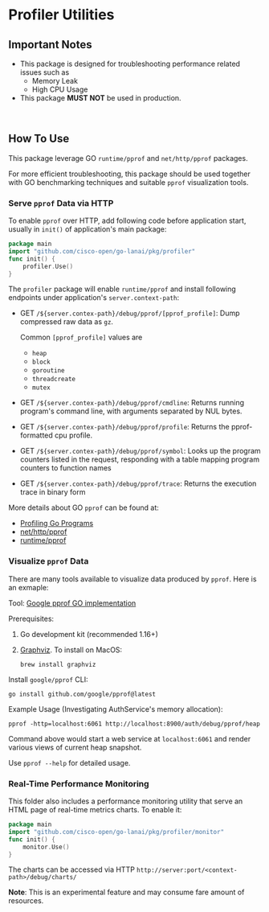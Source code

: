 # Profiler Utilities

## Important Notes

- This package is designed for troubleshooting performance related issues such as
  - Memory Leak
  - High CPU Usage
- This package **MUST NOT** be used in production.

<br>

## How To Use

This package leverage GO `runtime/pprof` and `net/http/pprof` packages. 

For more efficient troubleshooting, this package should be used together with GO benchmarking techniques and suitable `pprof` visualization tools.

### Serve `pprof` Data via HTTP

To enable `pprof` over HTTP, add following code before application start, usually in `init()` of application's main package:

```go
package main
import "github.com/cisco-open/go-lanai/pkg/profiler"
func init() {
	profiler.Use()
}
```

The `profiler` package will enable `runtime/pprof` and install following endpoints under application's `server.context-path`:

- GET `/${server.contex-path}/debug/pprof/[pprof_profile]`: Dump compressed raw data as `gz`. 
  
  Common `[pprof_profile]` values are
  - `heap`
  - `block`
  - `goroutine`
  - `threadcreate`
  - `mutex`

- GET `/${server.contex-path}/debug/pprof/cmdline`: Returns running program's command line, with arguments separated by NUL bytes.
- GET `/${server.contex-path}/debug/pprof/profile`: Returns the pprof-formatted cpu profile.
- GET `/${server.contex-path}/debug/pprof/symbol`: Looks up the program counters listed in the request, responding with a table mapping program counters to function names
- GET `/${server.contex-path}/debug/pprof/trace`: Returns the execution trace in binary form

More details about GO `pprof` can be found at:
- [Profiling Go Programs](https://go.dev/blog/pprof) 
- [net/http/pprof](https://pkg.go.dev/net/http/pprof) 
- [runtime/pprof](https://pkg.go.dev/runtime/pprof)

### Visualize `pprof` Data

There are many tools available to visualize data produced by `pprof`. Here is an exmaple:

Tool: [Google pprof GO implementation](https://github.com/google/pprof)

Prerequisites:
1. Go development kit (recommended 1.16+)
2. [Graphviz](https://www.graphviz.org/). To install on MacOS:

   ```
   brew install graphviz
   ```

Install `google/pprof` CLI:
```shell
go install github.com/google/pprof@latest
```

Example Usage (Investigating AuthService's memory allocation):

```shell
pprof -http=localhost:6061 http://localhost:8900/auth/debug/pprof/heap
```

Command above would start a web service at `localhost:6061` and render various views of current heap snapshot.

Use `pprof --help` for detailed usage.


### Real-Time Performance Monitoring

This folder also includes a performance monitoring utility that serve an HTML page of real-time metrics charts. 
To enable it:

```go
package main
import "github.com/cisco-open/go-lanai/pkg/profiler/monitor"
func init() {
	monitor.Use()
}
```

The charts can be accessed via HTTP `http://server:port/<context-path>/debug/charts/`

**Note**: This is an experimental feature and may consume fare amount of resources.
